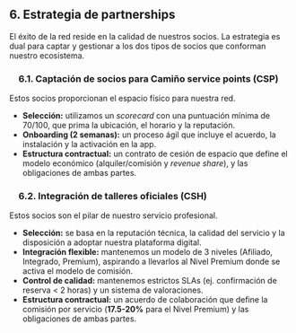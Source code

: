 
## **6. Estrategia de partnerships**

El éxito de la red reside en la calidad de nuestros socios. La estrategia es dual para captar y gestionar a los dos tipos de socios que conforman nuestro ecosistema.

###  6.1. Captación de socios para Camiño service points (CSP)

Estos socios proporcionan el espacio físico para nuestra red.

* **Selección:** utilizamos un *scorecard* con una puntuación mínima de 70/100, que prima la ubicación, el horario y la reputación.
* **Onboarding (2 semanas):** un proceso ágil que incluye el acuerdo, la instalación y la activación en la app.
* **Estructura contractual:** un contrato de cesión de espacio que define el modelo económico (alquiler/comisión y *revenue share*), y las obligaciones de ambas partes.

###  6.2. Integración de talleres oficiales (CSH)

Estos socios son el pilar de nuestro servicio profesional.

* **Selección:** se basa en la reputación técnica, la calidad del servicio y la disposición a adoptar nuestra plataforma digital.
* **Integración flexible:** mantenemos un modelo de 3 niveles (Afiliado, Integrado, Premium), aspirando a llevarlos al Nivel Premium donde se activa el modelo de comisión.
* **Control de calidad:** mantenemos estrictos SLAs (ej. confirmación de reserva < 2 horas) y un sistema de valoraciones.
* **Estructura contractual:** un acuerdo de colaboración que define la comisión por servicio (**17.5-20%** para el Nivel Premium) y las obligaciones de ambas partes.
